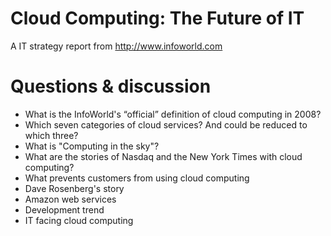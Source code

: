 # Cloud Computing: The Future of IT

A IT strategy report from <http://www.infoworld.com>

# Questions & discussion

*	What is the InfoWorld's “official” definition of cloud computing in 2008?
*	Which seven categories of cloud services? And could be reduced to which three?
*	What is "Computing in the sky"?
*	What are the stories of Nasdaq and the New York Times with cloud computing?
*	What prevents customers from using cloud computing
*	Dave Rosenberg's story
*	Amazon web services
*	Development trend
*	IT facing cloud computing


